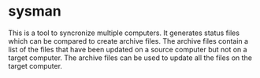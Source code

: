 # sysman

This is a tool to syncronize multiple computers. It generates status files which can be compared to create archive files. The archive files contain a list of the files that have been updated on a source computer but not on a target computer. The archive files can be used to update all the files on the target computer.  
